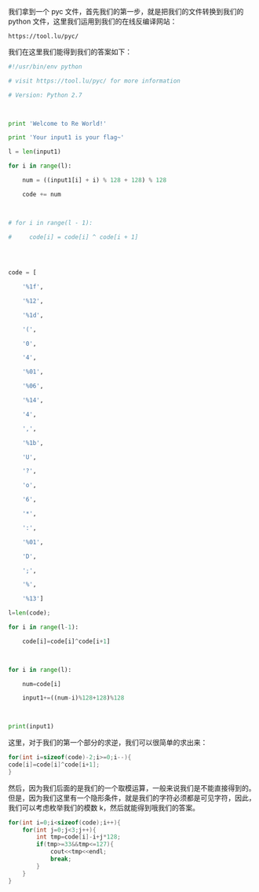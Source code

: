 我们拿到一个 pyc 文件，首先我们的第一步，就是把我们的文件转换到我们的 python 文件，这里我们运用到我们的在线反编译网站：
```text
https://tool.lu/pyc/
```

我们在这里我们能得到我们的答案如下：
```python
#!/usr/bin/env python

# visit https://tool.lu/pyc/ for more information

# Version: Python 2.7

  

print 'Welcome to Re World!'

print 'Your input1 is your flag~'

l = len(input1)

for i in range(l):

    num = ((input1[i] + i) % 128 + 128) % 128

    code += num

  

# for i in range(l - 1):

#     code[i] = code[i] ^ code[i + 1]

  
  

code = [

    '%1f',

    '%12',

    '%1d',

    '(',

    '0',

    '4',

    '%01',

    '%06',

    '%14',

    '4',

    ',',

    '%1b',

    'U',

    '?',

    'o',

    '6',

    '*',

    ':',

    '%01',

    'D',

    ';',

    '%',

    '%13']

l=len(code);

for i in range(l-1):

    code[i]=code[i]^code[i+1]

  

for i in range(l):

    num=code[i]

    input1+=((num-i)%128+128)%128

  

print(input1)
```

这里，对于我们的第一个部分的求逆，我们可以很简单的求出来：
```cpp
for(int i=sizeof(code)-2;i>=0;i--){
code[i]=code[i]^code[i+1];
}
```

然后，因为我们后面的是我们的一个取模运算，一般来说我们是不能直接得到的。但是，因为我们这里有一个隐形条件，就是我们的字符必须都是可见字符，因此，我们可以考虑枚举我们的模数 k，然后就能得到哦我们的答案。
```cpp
for(int i=0;i<sizeof(code);i++){
	for(int j=0;j<3;j++){
		int tmp=code[i]-i+j*128;
		if(tmp>=33&&tmp<=127){
			cout<<tmp<<endl;
			break;
		}
	}
}
```